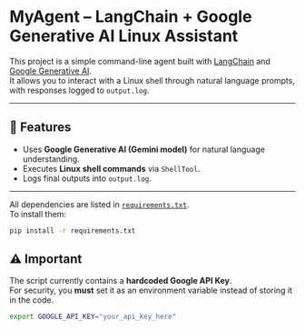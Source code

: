 # MyAgent – LangChain + Google Generative AI Linux Assistant

This project is a simple command-line agent built with [LangChain](https://www.langchain.com/) and [Google Generative AI](https://ai.google.dev/).  
It allows you to interact with a Linux shell through natural language prompts, with responses logged to `output.log`.

---

## 🚀 Features
- Uses **Google Generative AI (Gemini model)** for natural language understanding.
- Executes **Linux shell commands** via `ShellTool`.
- Logs final outputs into `output.log`.

---

All dependencies are listed in [`requirements.txt`](requirements.txt).  
To install them:
```bash
pip install -r requirements.txt
```

## ⚠️ Important
The script currently contains a **hardcoded Google API Key**.  
For security, you **must** set it as an environment variable instead of storing it in the code.

```bash
export GOOGLE_API_KEY="your_api_key_here"

